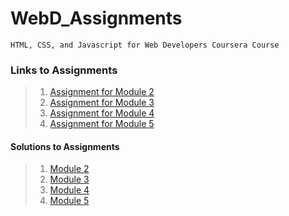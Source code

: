 # WebD_Assignments

    HTML, CSS, and Javascript for Web Developers Coursera Course

### Links to Assignments

> 1. [Assignment for Module 2](https://github.com/jhu-ep-coursera/fullstack-course4/blob/master/assignments/assignment2/Assignment-2.md)
> 2. [Assignment for Module 3](https://github.com/jhu-ep-coursera/fullstack-course4/blob/master/assignments/assignment3/Assignment-3.md)
> 3. [Assignment for Module 4](https://github.com/jhu-ep-coursera/fullstack-course4/blob/master/assignments/assignment4/Assignment-4.md)
> 4. [Assignment for Module 5](https://github.com/jhu-ep-coursera/fullstack-course4/blob/master/assignments/assignment5/Assignment-5.md)

#### Solutions to Assignments ####

> 1. [Module 2](https://codlocker.github.io/WebD_Assignments/module2-solution/)
> 2. [Module 3](https://codlocker.github.io/WebD_Assignments/module3-solution/)
> 3. [Module 4](https://codlocker.github.io/WebD_Assignments/module4-solution/)
> 3. [Module 5](https://codlocker.github.io/WebD_Assignments/module5-solution/)
